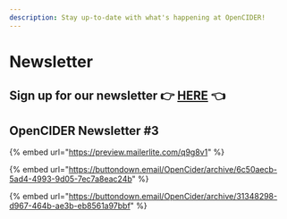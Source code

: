 ```yaml
---
description: Stay up-to-date with what's happening at OpenCIDER!
---
```


# Newsletter

## Sign up for our newsletter 👉 [HERE](https://landing.mailerlite.com/webforms/landing/b5q3a7) 👈

## OpenCIDER Newsletter \#3

{% embed url="https://preview.mailerlite.com/q9g8v1" %}

{% embed url="https://buttondown.email/OpenCider/archive/6c50aecb-5ad4-4993-9d05-7ec7a8eac24b" %}

{% embed url="https://buttondown.email/OpenCider/archive/31348298-d967-464b-ae3b-eb8561a97bbf" %}



## 



